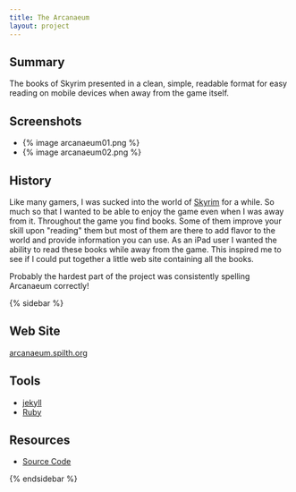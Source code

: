 ```yaml
---
title: The Arcanaeum
layout: project
---
```


## Summary

The books of Skyrim presented in a clean, simple, readable format for easy reading on mobile devices when away from the game itself.

## Screenshots

<ul class="thumbnails">
<li>{% image arcanaeum01.png %}</li>
<li>{% image arcanaeum02.png %}</li>
</ul>

## History

Like many gamers, I was sucked into the world of [Skyrim](http://www.elderscrolls.com/skyrim/) for a while. So much so that I wanted to be able to enjoy the game even when I was away from it. Throughout the game you find books. Some of them improve your skill upon "reading" them but most of them are there to add flavor to the world and provide information you can use. As an iPad user I wanted the ability to read these books while away from the game. This inspired me to see if I could put together a little web site containing all the books.

Probably the hardest part of the project was consistently spelling Arcanaeum correctly!

{% sidebar %}

## Web Site

[arcanaeum.spilth.org](http://arcanaeum.spilth.org/)

## Tools

- [jekyll](https://github.com/mojombo/jekyll)
- [Ruby](http://www.ruby-lang.org/)

## Resources

* [Source Code](https://github.com/spilth/arcanaeum)

{% endsidebar %}

